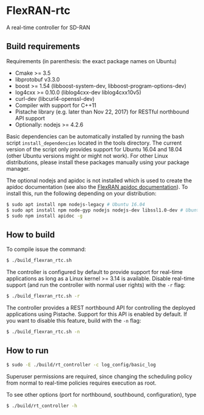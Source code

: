 # FlexRAN-rtc

A real-time controller for SD-RAN

## Build requirements

Requirements (in parenthesis: the exact package names on Ubuntu)
* Cmake >= 3.5
* libprotobuf v3.3.0
* boost >= 1.54 (libboost-system-dev, libboost-program-options-dev)
* log4cxx >= 0.10.0 (liblog4cxx-dev liblog4cxx10v5)
* curl-dev (libcurl4-openssl-dev)
* Compiler with support for C++11
* Pistache library (e.g. later than Nov 22, 2017) for RESTful northbound API support
* Optionally: nodejs >= 4.2.6

Basic dependencies can be automatically installed by running the bash script
`install_dependencies` located in the tools directory. The current version of
the script only provides support for Ubuntu 16.04 and 18.04 (other Ubuntu
versions might or might not work). For other Linux distributions, please install
these packages manually using your package manager.

The optional nodejs and apidoc is not installed which is used to create the
apidoc documentation (see also the [FlexRAN apidoc
documentation](http://mosaic-5g.io/apidocs/flexran/)). To install this, run the
following depending on your distribution:
```bash
$ sudo apt install npm nodejs-legacy # Ubuntu 16.04
$ sudo apt install npm node-gyp nodejs nodejs-dev libssl1.0-dev # Ubuntu 18.04
$ sudo npm install apidoc -g
```

## How to build

To compile issue the command:
```bash
$ ./build_flexran_rtc.sh
```

The controller is configured by default to provide support for real-time
applications as long as a Linux kernel >= 3.14 is available. Disable real-time
support (and run the controller with normal user rights) with the `-r` flag:
```bash
$ ./build_flexran_rtc.sh -r
```

The controller provides a REST northbound API for controlling the deployed
applications using Pistache. Support for this API is enabled by default. If you
want to disable this feature, build with the `-n` flag:
```bash
$ ./build_flexran_rtc.sh -n
```

## How to run

```bash
$ sudo -E ./build/rt_controller -c log_config/basic_log
```
Superuser permissions are required, since changing the scheduling policy from
normal to real-time policies requires execution as root.

To see other options (port for northbound, southbound, configuration), type
```bash
$ ./build/rt_controller -h
```
